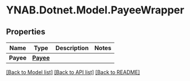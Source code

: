 # YNAB.Dotnet.Model.PayeeWrapper
## Properties

Name | Type | Description | Notes
------------ | ------------- | ------------- | -------------
**Payee** | [**Payee**](Payee.md) |  | 

[[Back to Model list]](../README.md#documentation-for-models) [[Back to API list]](../README.md#documentation-for-api-endpoints) [[Back to README]](../README.md)

